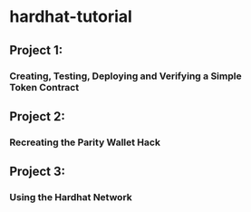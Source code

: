 # hardhat-tutorial

## Project 1:
### Creating, Testing, Deploying and Verifying a Simple Token Contract

## Project 2:
### Recreating the Parity Wallet Hack

## Project 3:
### Using the Hardhat Network


